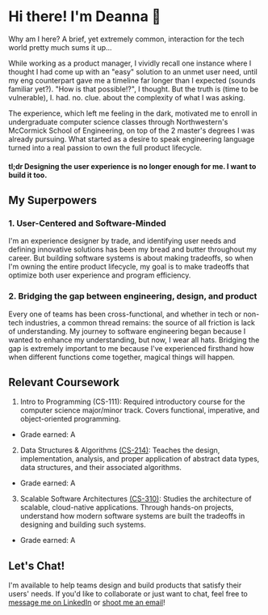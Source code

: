 # Hi there! I'm Deanna :wave:

Why am I here? A brief, yet extremely common, interaction for the tech world pretty much sums it up...

While working as a product manager, I vividly recall one instance where I thought I had come up with an "easy" solution to an unmet user need, until my eng counterpart gave me a timeline far longer than I expected (sounds familiar yet?). "How is that possible!?", I thought. But the truth is (time to be vulnerable), I. had. no. clue. about the complexity of what I was asking.     

The experience, which left me feeling in the dark, motivated me to enroll in undergraduate computer science classes through Northwestern's McCormick School of Engineering, on top of the 2 master's degrees I was already pursuing. What started as a desire to speak engineering language turned into a real passion to own the full product lifecycle. 

#### tl;dr Designing the user experience is no longer enough for me. I want to build it too.

## My Superpowers

### 1. User-Centered and Software-Minded
I'm an experience designer by trade, and identifying user needs and defining innovative solutions has been my bread and butter throughout my career. But building software systems is about making tradeoffs, so when I'm owning the entire product lifecycle, my goal is to make tradeoffs that optimize both user experience and program efficiency.   

### 2. Bridging the gap between engineering, design, and product
Every one of teams has been cross-functional, and whether in tech or non-tech industries, a common thread remains: the source of all friction is lack of understanding. My journey to software engineering began because I wanted to enhance my understanding, but now, I wear all hats. Bridging the gap is extremely important to me because I've experienced firsthand how when different functions come together, magical things will happen.

## Relevant Coursework
1. Intro to Programming (CS-111): Required introductory course for the computer science major/minor track. Covers functional, imperative, and object-oriented programming.
  - Grade earned: A
2. Data Structures & Algorithms [(CS-214)](https://drive.google.com/file/d/1riDzUiFLU5B3p4NK5gMSQ7cvKDDtP_cX/view?usp=sharing): Teaches the design, implementation, analysis, and proper application of abstract data types, data structures, and their associated algorithms.
  - Grade earned: A
3. Scalable Software Architectures [(CS-310)](https://www.dropbox.com/s/ltwtt7p91qutv5t/cs310-Syllabus.pdf?dl=0): Studies the architecture of scalable, cloud-native applications. Through hands-on projects, understand how modern software systems are built the tradeoffs in designing and building such systems.
  - Grade earned: A

## Let's Chat! 
I'm available to help teams design and build products that satisfy their users' needs. If you'd like to collaborate or just want to chat, feel free to [message me on LinkedIn](https://www.linkedin.com/in/deannamostowfi/) or [shoot me an email](mailto:deannamostowfi@gmail.com)!   


